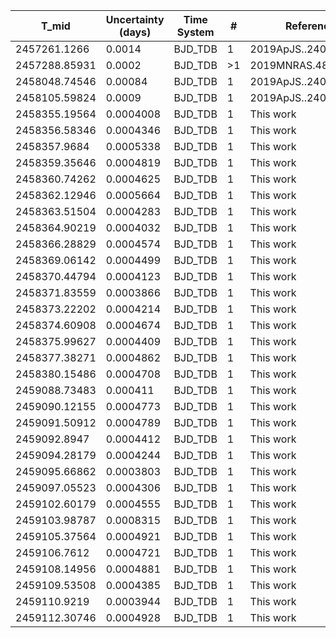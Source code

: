 |T_mid        |Uncertainty (days)|Time System|#  |Reference                             |
|-------------|------------------|-----------|---|--------------------------------------|
|2457261.1266 |0.0014            |BJD_TDB    |1  |2019ApJS..240...13L                   |
|2457288.85931|0.0002            |BJD_TDB    |>1 |2019MNRAS.482.1379H                   |
|2458048.74546|0.00084           |BJD_TDB    |1  |2019ApJS..240...13L                   |
|2458105.59824|0.0009            |BJD_TDB    |1  |2019ApJS..240...13L                   |
|2458355.19564|0.0004008         |BJD_TDB    |1  |This work                             |
|2458356.58346|0.0004346         |BJD_TDB    |1  |This work                             |
|2458357.9684 |0.0005338         |BJD_TDB    |1  |This work                             |
|2458359.35646|0.0004819         |BJD_TDB    |1  |This work                             |
|2458360.74262|0.0004625         |BJD_TDB    |1  |This work                             |
|2458362.12946|0.0005664         |BJD_TDB    |1  |This work                             |
|2458363.51504|0.0004283         |BJD_TDB    |1  |This work                             |
|2458364.90219|0.0004032         |BJD_TDB    |1  |This work                             |
|2458366.28829|0.0004574         |BJD_TDB    |1  |This work                             |
|2458369.06142|0.0004499         |BJD_TDB    |1  |This work                             |
|2458370.44794|0.0004123         |BJD_TDB    |1  |This work                             |
|2458371.83559|0.0003866         |BJD_TDB    |1  |This work                             |
|2458373.22202|0.0004214         |BJD_TDB    |1  |This work                             |
|2458374.60908|0.0004674         |BJD_TDB    |1  |This work                             |
|2458375.99627|0.0004409         |BJD_TDB    |1  |This work                             |
|2458377.38271|0.0004862         |BJD_TDB    |1  |This work                             |
|2458380.15486|0.0004708         |BJD_TDB    |1  |This work                             |
|2459088.73483|0.000411          |BJD_TDB    |1  |This work                             |
|2459090.12155|0.0004773         |BJD_TDB    |1  |This work                             |
|2459091.50912|0.0004789         |BJD_TDB    |1  |This work                             |
|2459092.8947 |0.0004412         |BJD_TDB    |1  |This work                             |
|2459094.28179|0.0004244         |BJD_TDB    |1  |This work                             |
|2459095.66862|0.0003803         |BJD_TDB    |1  |This work                             |
|2459097.05523|0.0004306         |BJD_TDB    |1  |This work                             |
|2459102.60179|0.0004555         |BJD_TDB    |1  |This work                             |
|2459103.98787|0.0008315         |BJD_TDB    |1  |This work                             |
|2459105.37564|0.0004921         |BJD_TDB    |1  |This work                             |
|2459106.7612 |0.0004721         |BJD_TDB    |1  |This work                             |
|2459108.14956|0.0004881         |BJD_TDB    |1  |This work                             |
|2459109.53508|0.0004385         |BJD_TDB    |1  |This work                             |
|2459110.9219 |0.0003944         |BJD_TDB    |1  |This work                             |
|2459112.30746|0.0004928         |BJD_TDB    |1  |This work                             |
